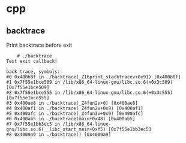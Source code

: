 # cpp

## backtrace
Print backtrace before exit 

        # ./backtrace 
    Test exit callback!

    back trace, symbols:
    #0 0x400b8f in ./backtrace(_Z16print_stacktracev+0x91) [0x400b8f]
    #1 0x7f55e1bce509 in /lib/x86_64-linux-gnu/libc.so.6(+0x3c509) [0x7f55e1bce509]
    #2 0x7f55e1bce555 in /lib/x86_64-linux-gnu/libc.so.6(+0x3c555) [0x7f55e1bce555]
    #3 0x400ae8 in ./backtrace(_Z4fun2v+0) [0x400ae8]
    #4 0x400af1 in ./backtrace(_Z4fun2v+0x9) [0x400af1]
    #5 0x400afc in ./backtrace(_Z4fun3v+0x9) [0x400afc]
    #6 0x400ab5 in ./backtrace(main+0x48) [0x400ab5]
    #7 0x7f55e1bb3ec5 in /lib/x86_64-linux-gnu/libc.so.6(__libc_start_main+0xf5) [0x7f55e1bb3ec5]
    #8 0x4009a9 in ./backtrace() [0x4009a9]


